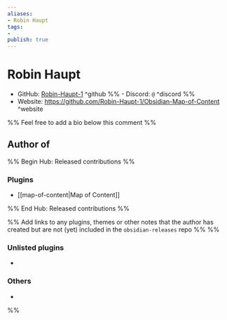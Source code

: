 ```yaml
---
aliases:
- Robin Haupt
tags: 
- 
publish: true
---
```


# Robin Haupt

- GitHub: [Robin-Haupt-1](https://github.com/Robin-Haupt-1/) ^github
%% - Discord: `@` ^discord %%
- Website: <https://github.com/Robin-Haupt-1/Obsidian-Map-of-Content> ^website
<!-- - [[Publish sites|Publish site]]: ^publish -->

%% Feel free to add a bio below this comment %%


## Author of

%% Begin Hub: Released contributions %%
### Plugins
- [[map-of-content|Map of Content]]

%% End Hub: Released contributions %%

%% Add links to any plugins, themes or other notes that the author has created but are not (yet) included in the `obsidian-releases` repo %%
%%
### Unlisted plugins

- 

### Others

- 
%%

<!--
## Sponsor this author

- [[GitHub sponsors]]: [Sponsor @Robin-Haupt-1 on GitHub Sponsors](https://github.com/sponsors/Robin-Haupt-1) ^github-sponsor
- [[Buy me a coffee]]: ^buy-me-a-coffee
- [[PayPal]]: ^paypal
- [[Patreon]]: ^patreon

-->

<!--
## Follow this author

- [[YouTube Channels|On YouTube]]: ^youtube
- Twitter: ^twitter
- ...
-->